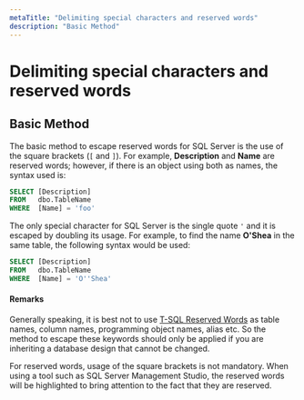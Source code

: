 ```yaml
---
metaTitle: "Delimiting special characters and reserved words"
description: "Basic Method"
---
```


# Delimiting special characters and reserved words



## Basic Method


The basic method to escape reserved words for SQL Server is the use of the square brackets (`[` and `]`).  For example, **Description** and **Name** are reserved words; however, if there is an object using both as names, the syntax used is:

```sql
SELECT [Description]
FROM   dbo.TableName
WHERE  [Name] = 'foo'

```

The only special character for SQL Server is the single quote `'` and it is escaped by doubling its usage.  For example, to find the name **O'Shea** in the same table, the following syntax would be used:

```sql
SELECT [Description]
FROM   dbo.TableName
WHERE  [Name] = 'O''Shea'

```



#### Remarks


Generally speaking, it is best not to use [T-SQL Reserved Words](https://msdn.microsoft.com/en-us/library/ms189822.aspx) as table names, column names, programming object names, alias etc. So the method to escape these keywords should only be applied if you are inheriting a database design that cannot be changed.

For reserved words, usage of the square brackets is not mandatory.  When using a tool such as SQL Server Management Studio, the reserved words will be highlighted to bring attention to the fact that they are reserved.

